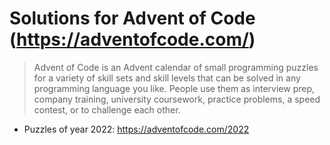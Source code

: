 # Solutions for Advent of Code (https://adventofcode.com/)

> Advent of Code is an Advent calendar of small programming puzzles for a variety of skill sets and skill levels that can be solved in any programming language you like. People use them as interview prep, company training, university coursework, practice problems, a speed contest, or to challenge each other.

- Puzzles of year 2022: https://adventofcode.com/2022
